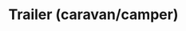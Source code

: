 ---
layout: child_layout/cargo_categories_category
title: Trailer (caravan/camper)
permalink: /cargo-categories/trailer-transport/trailer-caravan-camper/
hero: /assets/img/content/hero/fullsize/trailer_caravan-camper.jpg
side_nav_id: 3
hero_classes: is-fullscreen
content_type: cargo_item
---
